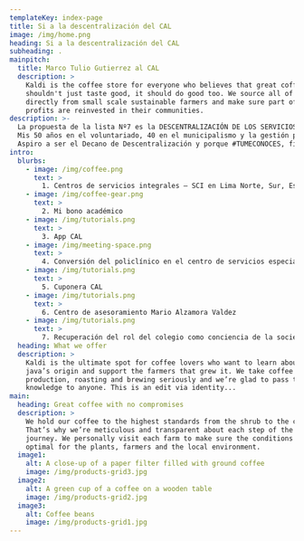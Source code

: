 ```yaml
---
templateKey: index-page
title: Si a la descentralización del CAL
image: /img/home.png
heading: Si a la descentralización del CAL
subheading: .
mainpitch:
  title: Marco Tulio Gutierrez al CAL
  description: >
    Kaldi is the coffee store for everyone who believes that great coffee
    shouldn't just taste good, it should do good too. We source all of our beans
    directly from small scale sustainable farmers and make sure part of the
    profits are reinvested in their communities.
description: >-
  La propuesta de la lista Nº7 es la DESCENTRALIZACIÓN DE LOS SERVICIOS y que el Colegio, desde hace algunos años silencioso frente a los problemas político-constitucionales y la formación de las leyes, recupere su condición de voz firme y serena como conciencia jurídica de sociedad.
  Mis 50 años en el voluntariado, 40 en el municipalismo y la gestión pública, 22 como profesor universitario y 20 en la actividad gremial en nuestro Colegio, me han enseñado a escuchar a todos y aprender de todos, y a la vez ser firme en las decisiones que adopto y a cumplir lo que prometo.
  Aspiro a ser el Decano de Descentralización y porque #TUMECONOCES, firmo este compromiso de cumplir con mi Plan de Gobierno 2020-2021.
intro:
  blurbs:
    - image: /img/coffee.png
      text: >
        1. Centros de servicios integrales – SCI en Lima Norte, Sur, Este y centro
    - image: /img/coffee-gear.png
      text: >
        2. Mi bono académico
    - image: /img/tutorials.png
      text: >
        3. App CAL
    - image: /img/meeting-space.png
      text: >
        4. Conversión del policlínico en el centro de servicios especiales de imagenología
    - image: /img/tutorials.png
      text: >
        5. Cuponera CAL
    - image: /img/tutorials.png
      text: >
        6. Centro de asesoramiento Mario Alzamora Valdez
    - image: /img/tutorials.png
      text: >
        7. Recuperación del rol del colegio como conciencia de la sociedad
  heading: What we offer
  description: >
    Kaldi is the ultimate spot for coffee lovers who want to learn about their
    java’s origin and support the farmers that grew it. We take coffee
    production, roasting and brewing seriously and we’re glad to pass that
    knowledge to anyone. This is an edit via identity...
main:
  heading: Great coffee with no compromises
  description: >
    We hold our coffee to the highest standards from the shrub to the cup.
    That’s why we’re meticulous and transparent about each step of the coffee’s
    journey. We personally visit each farm to make sure the conditions are
    optimal for the plants, farmers and the local environment.
  image1:
    alt: A close-up of a paper filter filled with ground coffee
    image: /img/products-grid3.jpg
  image2:
    alt: A green cup of a coffee on a wooden table
    image: /img/products-grid2.jpg
  image3:
    alt: Coffee beans
    image: /img/products-grid1.jpg
---
```

